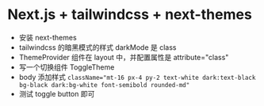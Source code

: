 # Next.js + tailwindcss + next-themes

- 安装 next-themes
- tailwindcss 的暗黑模式的样式 darkMode 是 class
- ThemeProvider 组件在 layout 中，并配置属性是   attribute="class"
- 写一个切换组件 ToggleTheme
- body 添加样式 `className="mt-16 px-4 py-2 text-white dark:text-black bg-black dark:bg-white font-semibold rounded-md"`
- 测试 toggle button 即可